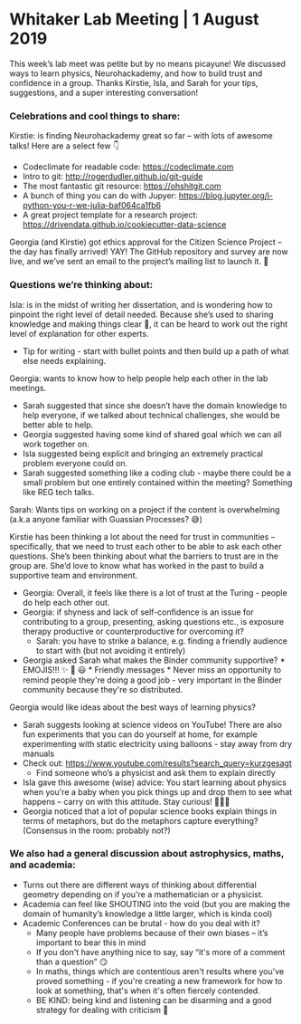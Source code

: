 # Whitaker Lab Meeting | 1 August 2019

This week’s lab meet was petite but by no means picayune! 
We discussed ways to learn physics, Neurohackademy, and how to build trust and confidence in a group. 
Thanks Kirstie, Isla, and Sarah for your tips, suggestions, and a super interesting conversation!

### Celebrations and cool things to share:

Kirstie: is finding Neurohackademy great so far – with lots of awesome talks! Here are a select few :point_down:
  * Codeclimate for readable code: https://codeclimate.com
  * Intro to git: http://rogerdudler.github.io/git-guide
  * The most fantastic git resource: https://ohshitgit.com
  * A bunch of thing you can do with Jupyer: https://blog.jupyter.org/i-python-you-r-we-julia-baf064ca1fb6
  * A great project template for a research project: https://drivendata.github.io/cookiecutter-data-science

Georgia (and Kirstie) got ethics approval for the Citizen Science Project – the day has finally arrived! YAY! 
The GitHub repository and survey are now live, and we’ve sent an email to the project’s mailing list to launch it. :rocket:

### Questions we’re thinking about: 

Isla: is in the midst of writing her dissertation, and is wondering how to pinpoint the right level of detail needed.
Because she’s used to sharing knowledge and making things clear :green_heart:, it can be heard to work out the right level     of explanation for other experts. 
  * Tip for writing - start with bullet points and then build up a path of what else needs explaining.

Georgia: wants to know how to help people help each other in the lab meetings. 
  * Sarah suggested that since she doesn’t have the domain knowledge to help everyone, if we talked about technical challenges, she would be better able to help.
  * Georgia suggested having some kind of shared goal which we can all work together on. 
  * Isla suggested being explicit and bringing an extremely practical problem everyone could on.
  * Sarah  suggested something like a coding club - maybe there could be a small problem but one entirely contained within the meeting? Something like REG tech talks. 

Sarah: Wants tips on working on a project if the content is overwhelming (a.k.a anyone familiar with Guassian Processes? :sweat_smile:)

Kirstie has been thinking a lot about the need for trust in communities – specifically, that we need to trust each other to be able to ask each other questions. 
She’s been thinking about what the barriers to trust are in the group are. She’d love to know what has worked in the past to build a supportive team and environment.
  * Georgia: Overall, it feels like there is a lot of trust at the Turing - people do help each other out.
  * Georgia: if shyness and lack of self-confidence is an issue for contributing to a group, presenting, asking questions etc., is exposure therapy productive or counterproductive for overcoming it? 
    * Sarah: you have to strike a balance, e.g. finding a friendly audience to start with (but not avoiding it entirely)
  * Georgia asked Sarah what makes the Binder community supportive?
        * EMOJIS!!! :sparkles: :sparkling_heart: :smiley:
        * Friendly messages
        * Never miss an opportunity to remind people they're doing a good job - very important in the Binder community because they're so distributed.

Georgia would like ideas about the best ways of learning physics?
  * Sarah suggests looking at science videos on YouTube! There are also fun experiments that you can do yourself at home, for example experimenting with static electricity using balloons - stay away from dry manuals
  * Check out: https://www.youtube.com/results?search_query=kurzgesagt 
	* Find someone who’s a physicist and ask them to explain directly
  * Isla gave this awesome (wise) advice: You start learning about physics when you're a baby when you pick things up and drop them to see what happens – carry on with this attitude. Stay curious! :baby::woman::older_woman:
  * Georgia noticed that a lot of popular science books explain things in terms of metaphors, but do the metaphors capture everything? (Consensus in the room: probably not?)

### We also had a general discussion about astrophysics, maths, and academia:

* Turns out there are different ways of thinking about differential geometry depending on if you're a mathematician or a physicist. 
* Academia can feel like SHOUTING into the void (but you are making the domain of humanity’s knowledge a little larger, which is kinda cool) 
* Academic Conferences can be brutal - how do you deal with it? 
  * Many people have problems because of their own biases – it’s important to bear this in mind
  * If you don't have anything nice to say, say “it's more of a comment than a question” :smirk:
  * In maths, things which are contentious aren't results where you've proved something - if you're creating a new framework for how to look at something, that's when it's often fiercely contended. 
  * BE KIND: being kind and listening can be disarming and a good strategy for dealing with criticism :revolving_hearts:
